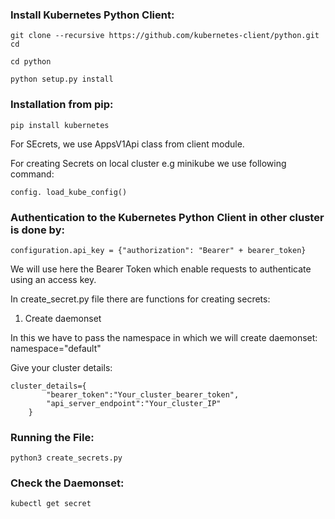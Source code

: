### Install Kubernetes Python Client:

`git clone --recursive https://github.com/kubernetes-client/python.git cd`

`cd python`

`python setup.py install`

### Installation from pip:

`pip install kubernetes`

For SEcrets, we use AppsV1Api class from client module.

For creating Secrets on local cluster e.g minikube we use following command:

`config. load_kube_config()`

### Authentication to the Kubernetes Python Client in other cluster is done by: 

`configuration.api_key = {"authorization": "Bearer" + bearer_token}`

We will use here the Bearer Token which enable requests to authenticate using an access key.

In create_secret.py file there are functions for creating secrets:

1. Create daemonset

In this we have to pass the namespace in which we will create daemonset:
namespace="default"

Give your cluster details:
```
cluster_details={
        "bearer_token":"Your_cluster_bearer_token",
        "api_server_endpoint":"Your_cluster_IP"
    }
```

### Running the File:
```
python3 create_secrets.py
```

### Check the Daemonset:
```
kubectl get secret
```

